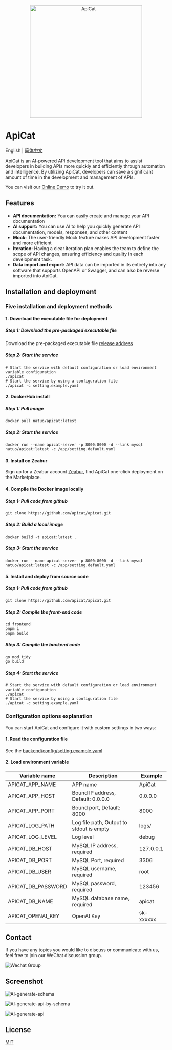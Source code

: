 <div align="center">
    <img alt="ApiCat" width="350px" src="https://cdn.apicat.net/uploads/2d02ff2f6b19d3d6d3f134c1872484aa.png"/>
</div>

# ApiCat

English | [简体中文](https://github.com/apicat/apicat/blob/master/README-CN.md)

ApiCat is an AI-powered API development tool that aims to assist developers in building APIs more quickly and efficiently through automation and intelligence. By utilizing ApiCat, developers can save a significant amount of time in the development and management of APIs.

You can visit our [Online Demo](https://apicat.zeabur.app) to try it out.

## Features

- **API documentation:** You can easily create and manage your API documentation
- **AI support:** You can use AI to help you quickly generate API documentation, models, responses, and other content
- **Mock:** The user-friendly Mock feature makes API development faster and more efficient
- **Iteration:** Having a clear iteration plan enables the team to define the scope of API changes, ensuring efficiency and quality in each development task.
- **Data import and export:** API data can be imported in its entirety into any software that supports OpenAPI or Swagger, and can also be reverse imported into ApiCat.

## Installation and deployment

### Five installation and deployment methods

#### 1. Download the executable file for deployment

##### Step 1: Download the pre-packaged executable file

Download the pre-packaged executable file [release address](https://github.com/apicat/apicat/releases)

##### Step 2: Start the service

```
# Start the service with default configuration or load environment variable configuration
./apicat
# Start the service by using a configuration file
./apicat -c setting.example.yaml
```

#### 2. DockerHub install

##### Step 1: Pull image

```
docker pull natuo/apicat:latest
```

##### Step 2: Start the service

```
docker run --name apicat-server -p 8000:8000 -d --link mysql natuo/apicat:latest -c /app/setting.default.yaml
```

#### 3. Install on Zeabur

Sign up for a Zeabur account [Zeabur](https://zeabur.com/), find ApiCat one-click deployment on the Marketplace.

#### 4. Compile the Docker image locally

##### Step 1: Pull code from github

```
git clone https://github.com/apicat/apicat.git
```

##### Step 2: Build a local image

```
docker build -t apicat:latest .
```

##### Step 3: Start the service

```
docker run --name apicat-server -p 8000:8000 -d --link mysql natuo/apicat:latest -c /app/setting.default.yaml
```

#### 5. Install and deploy from source code

##### Step 1: Pull code from github

```
git clone https://github.com/apicat/apicat.git
```

##### Step 2: Compile the front-end code

```
cd frontend
pnpm i
pnpm build
```

##### Step 3: Compile the backend code

```
go mod tidy
go build
```

##### Step 4: Start the service

```
# Start the service with default configuration or load environment variable configuration
./apicat
# Start the service by using a configuration file
./apicat -c setting.example.yaml
```

### Configuration options explanation

You can start ApiCat and configure it with custom settings in two ways:

#### 1. Read the configuration file

See the [backend/config/setting.example.yaml](https://github.com/apicat/apicat/blob/main/backend/config/setting.example.yaml)

#### 2. Load environment variable

| Variable name | Description | Example |
| ------- | --- | ---- |
| APICAT_APP_NAME | APP name | ApiCat |
| APICAT_APP_HOST | Bound IP address, Default: 0.0.0.0 | 0.0.0.0 |
| APICAT_APP_PORT | Bound port, Default: 8000 | 8000 |
| APICAT_LOG_PATH | Log file path, Output to stdout is empty | logs/ |
| APICAT_LOG_LEVEL | Log level | debug |
| APICAT_DB_HOST | MySQL IP address, required | 127.0.0.1 |
| APICAT_DB_PORT | MySQL Port, required | 3306 |
| APICAT_DB_USER | MySQL username, required | root |
| APICAT_DB_PASSWORD | MySQL password, required | 123456 |
| APICAT_DB_NAME | MySQL database name, required | apicat |
| APICAT_OPENAI_KEY | OpenAI Key | sk-xxxxxx |

## Contact

If you have any topics you would like to discuss or communicate with us, feel free to join our WeChat discussion group.

![Wechat Group](https://cdn.apicat.net/uploads/01bfb23802cdfad49f0d560ee80fc5e3.png)

## Screenshot

![AI-generate-schema](https://cdn.apicat.net/uploads/0c3518c1bfc421fc4f3f86c085f353d2.gif)

![AI-generate-api-by-schema](https://cdn.apicat.net/uploads/bbcae83511d797d22077d05d17c262cc.gif)

![AI-generate-api](https://cdn.apicat.net/uploads/cf617b56fa186960c228c79487cf6c5e.gif)

## License

[MIT](https://github.com/apicat/apicat/blob/main/LICENSE)